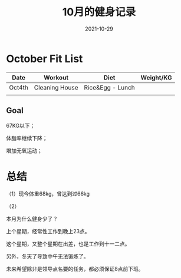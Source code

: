 ﻿---
layout: post
title: 10月的健身记录
date: 2021-10-29
tags: 健身

---


# October Fit List

| Date   | Workout        | Diet             | Weight/KG |
| ------ | -------------- | ---------------- | --------- |
| Oct4th | Cleaning House | Rice&Egg - Lunch |           |
|        |                |                  |           |

## Goal

67KG以下；

体脂率继续下降；

增加无氧运动；

# 总结

（1）现今体重68kg，曾达到过66kg

（2）

本月为什么健身少了？

上个星期，经常性工作到晚上23点。

这个星期，又整个星期在出差，也是工作到十一二点。

另外，冬天了导致中午无法锻炼了。

未来希望除非是领导点名要的任务，都必须保证8点前下班。


